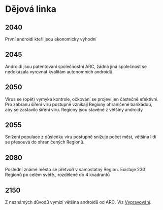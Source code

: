 # Dějová linka
## 2040
První androidi kteří jsou ekonomicky výhodní
## 2045
Androidi jsou patentovaní společnostní ARC, žádná jiná společnost se nedokázala vyrovnat kvalitám autonomních androidů.
## 2050
Virus se (opět) vymyká kontrole, očkování se projeví jen částečně efektivní.
Pro zábranu šíření viru postupně vznikají Regiony ohraničené barikádou, aby se zastavilo šíření viru.
Regiony jsou stavěné z většiny androidy
## 2055
Snížení populace z důsledku viru postupně snižuje počet měst, většina lidí se přesouvá do ohraničených Regionů.
## 2080
Poslední známé město se přetvoří v samostatný Region.
Existuje 230 Regionů po celém světě., rozdělené do 4 kvadrantů
## 2150
Z neznámých důvodů vymizí většina androidů od ARC. Viz [Vypravování](./Vypravování.md).